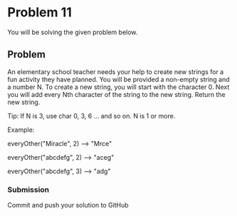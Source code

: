 # Problem 11

You will be solving the given problem below.

## Problem

An elementary school teacher needs your help to create new strings for a fun activity they have planned.
You will be provided a non-empty string and a number N. To create a new string, you will start with the character 0.
Next you will add every Nth character of the string to the new string. Return the new string.

Tip: If N is 3, use char 0, 3, 6 ... and so on. N is 1 or more.

Example:

everyOther("Miracle", 2) --> "Mrce"

everyOther("abcdefg", 2) --> "aceg"

everyOther("abcdefg", 3) --> "adg"

### Submission

Commit and push your solution to GitHub